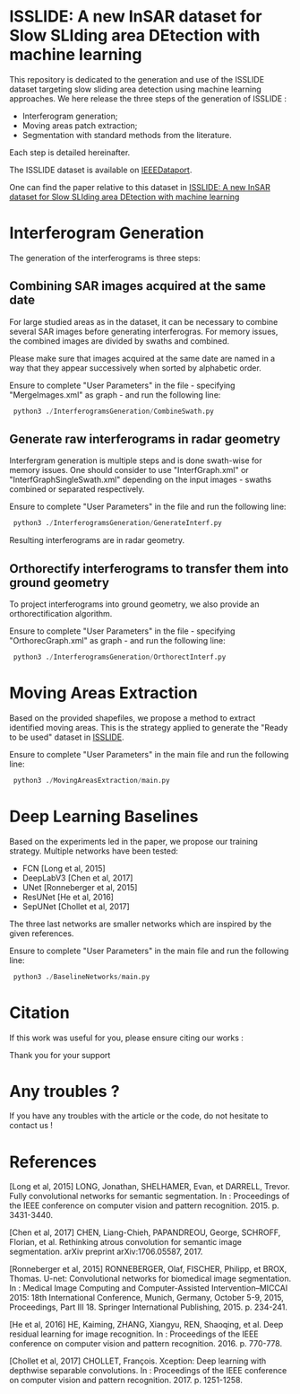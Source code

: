 # ISSLIDE: A new InSAR dataset for Slow SLIding area DEtection with machine learning

This repository is dedicated to the generation and use of the ISSLIDE dataset targeting slow sliding area detection using machine learning approaches.
We here release the three steps of the generation of ISSLIDE :

* Interferogram generation;
* Moving areas patch extraction;
* Segmentation with standard methods from the literature.

Each step is detailed hereinafter.

The ISSLIDE dataset is available on [IEEEDataport](https://ieee-dataport.org/documents/isslide-insar-dataset-slow-sliding-area-detection-machine-learning).

One can find the paper relative to this dataset in [ISSLIDE: A new InSAR dataset for Slow SLIding area DEtection with machine learning]()

# Interferogram Generation

The generation of the interferograms is three steps:

## Combining SAR images acquired at the same date

For large studied areas as in the dataset, it can be necessary to combine several SAR images before generating interferogras. For memory issues, the combined images are divided by swaths and combined.

Please make sure that images acquired at the same date are named in a way that they appear successively when sorted by alphabetic order.

Ensure to complete "User Parameters" in the file - specifying "MergeImages.xml" as graph - and run the following line: 

```python
 python3 ./InterferogramsGeneration/CombineSwath.py 
 ```

## Generate raw interferograms in radar geometry

Interfergram generation is multiple steps and is done swath-wise for memory issues. One should consider to use "InterfGraph.xml" or "InterfGraphSingleSwath.xml" depending on the input images - swaths combined or separated respectively. 

Ensure to complete "User Parameters" in the file and run the following line: 

```python
 python3 ./InterferogramsGeneration/GenerateInterf.py 
 ```

Resulting interferograms are in radar geometry.

## Orthorectify interferograms to transfer them into ground geometry

To project interferograms into ground geometry, we also provide an orthorectification algorithm. 

Ensure to complete "User Parameters" in the file - specifying "OrthorecGraph.xml" as graph - and run the following line: 

```python
 python3 ./InterferogramsGeneration/OrthorectInterf.py
 ```

# Moving Areas Extraction

Based on the provided shapefiles, we propose a method to extract identified moving areas. This is the strategy applied to generate the "Ready to be used" dataset in [ISSLIDE](https://ieee-dataport.org/documents/isslide-insar-dataset-slow-sliding-area-detection-machine-learning). 

Ensure to complete "User Parameters" in the main file and run the following line: 

```python
 python3 ./MovingAreasExtraction/main.py 
 ```

# Deep Learning Baselines

Based on the experiments led in the paper, we propose our training strategy. Multiple networks have been tested: 

* FCN [Long et al, 2015]
* DeepLabV3 [Chen et al, 2017]
* UNet [Ronneberger et al, 2015]
* ResUNet [He et al, 2016]
* SepUNet [Chollet et al, 2017]

The three last networks are smaller networks which are inspired by the given references. 

Ensure to complete "User Parameters" in the main file and run the following line: 

```python
 python3 ./BaselineNetworks/main.py 
 ```

# Citation

If this work was useful for you, please ensure citing our works :


Thank you for your support

# Any troubles ?

If you have any troubles with the article or the code, do not hesitate to contact us !

# References
[Long et al, 2015] LONG, Jonathan, SHELHAMER, Evan, et DARRELL, Trevor. Fully convolutional networks for semantic segmentation. In : Proceedings of the IEEE conference on computer vision and pattern recognition. 2015. p. 3431-3440.

[Chen et al, 2017] CHEN, Liang-Chieh, PAPANDREOU, George, SCHROFF, Florian, et al. Rethinking atrous convolution for semantic image segmentation. arXiv preprint arXiv:1706.05587, 2017.

[Ronneberger et al, 2015] RONNEBERGER, Olaf, FISCHER, Philipp, et BROX, Thomas. U-net: Convolutional networks for biomedical image segmentation. In : Medical Image Computing and Computer-Assisted Intervention–MICCAI 2015: 18th International Conference, Munich, Germany, October 5-9, 2015, Proceedings, Part III 18. Springer International Publishing, 2015. p. 234-241.

[He et al, 2016] HE, Kaiming, ZHANG, Xiangyu, REN, Shaoqing, et al. Deep residual learning for image recognition. In : Proceedings of the IEEE conference on computer vision and pattern recognition. 2016. p. 770-778.

[Chollet et al, 2017] CHOLLET, François. Xception: Deep learning with depthwise separable convolutions. In : Proceedings of the IEEE conference on computer vision and pattern recognition. 2017. p. 1251-1258.